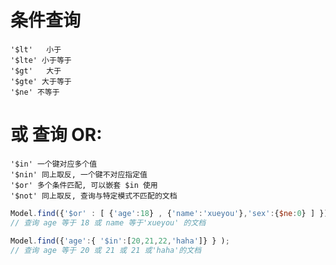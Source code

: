 # 条件查询

    '$lt'	小于
    '$lte' 小于等于
    '$gt'	大于
    '$gte' 大于等于
    '$ne' 不等于

# 或 查询 OR:

    '$in' 一个键对应多个值
    '$nin' 同上取反, 一个键不对应指定值
    '$or' 多个条件匹配, 可以嵌套 $in 使用
    '$not' 同上取反, 查询与特定模式不匹配的文档

```js
Model.find({'$or' : [ {'age':18} , {'name':'xueyou'},'sex':{$ne:0} ] });
// 查询 age 等于 18 或 name 等于'xueyou' 的文档

Model.find({'age':{ '$in':[20,21,22,'haha']} } );
// 查询 age 等于 20 或 21 或 21 或'haha'的文档

```
